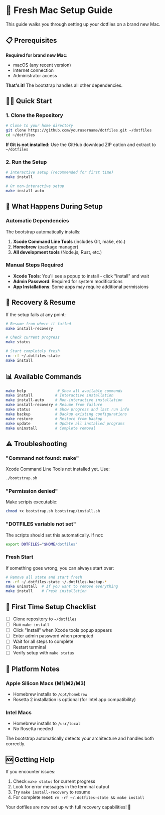 # 🚀 Fresh Mac Setup Guide

This guide walks you through setting up your dotfiles on a brand new Mac.

## 📋 Prerequisites

**Required for brand new Mac:**
- macOS (any recent version)
- Internet connection
- Administrator access

**That's it!** The bootstrap handles all other dependencies.

## 🏃‍♂️ Quick Start

### 1. Clone the Repository
```bash
# Clone to your home directory
git clone https://github.com/yourusername/dotfiles.git ~/dotfiles
cd ~/dotfiles
```

**If Git is not installed:** Use the GitHub download ZIP option and extract to `~/dotfiles`

### 2. Run the Setup
```bash
# Interactive setup (recommended for first time)
make install

# Or non-interactive setup
make install-auto
```

## 🔧 What Happens During Setup

### Automatic Dependencies
The bootstrap automatically installs:
1. **Xcode Command Line Tools** (includes Git, make, etc.)
2. **Homebrew** (package manager)
3. **All development tools** (Node.js, Rust, etc.)

### Manual Steps Required
- **Xcode Tools**: You'll see a popup to install - click "Install" and wait
- **Admin Password**: Required for system modifications
- **App Installations**: Some apps may require additional permissions

## 🔄 Recovery & Resume

If the setup fails at any point:

```bash
# Resume from where it failed
make install-recovery

# Check current progress
make status

# Start completely fresh
rm -rf ~/.dotfiles-state
make install
```

## 📊 Available Commands

```bash
make help              # Show all available commands
make install          # Interactive installation
make install-auto     # Non-interactive installation
make install-recovery # Resume from failure
make status           # Show progress and last run info
make backup           # Backup existing configurations
make restore          # Restore from backup
make update           # Update all installed programs
make uninstall        # Complete removal
```

## ⚠️ Troubleshooting

### "Command not found: make"
Xcode Command Line Tools not installed yet. Use:
```bash
./bootstrap.sh
```

### "Permission denied"
Make scripts executable:
```bash
chmod +x bootstrap.sh bootstrap/install.sh
```

### "DOTFILES variable not set"
The scripts should set this automatically. If not:
```bash
export DOTFILES="$HOME/dotfiles"
```

### Fresh Start
If something goes wrong, you can always start over:
```bash
# Remove all state and start fresh
rm -rf ~/.dotfiles-state ~/.dotfiles-backup-*
make uninstall  # If you want to remove everything
make install    # Fresh installation
```

## 🎯 First Time Setup Checklist

- [ ] Clone repository to `~/dotfiles`
- [ ] Run `make install` 
- [ ] Click "Install" when Xcode tools popup appears
- [ ] Enter admin password when prompted
- [ ] Wait for all steps to complete
- [ ] Restart terminal
- [ ] Verify setup with `make status`

## 📱 Platform Notes

### Apple Silicon Macs (M1/M2/M3)
- Homebrew installs to `/opt/homebrew`
- Rosetta 2 installation is optional (for Intel app compatibility)

### Intel Macs
- Homebrew installs to `/usr/local`
- No Rosetta needed

The bootstrap automatically detects your architecture and handles both correctly.

## 🆘 Getting Help

If you encounter issues:
1. Check `make status` for current progress
2. Look for error messages in the terminal output
3. Try `make install-recovery` to resume
4. For complete reset: `rm -rf ~/.dotfiles-state && make install`

Your dotfiles are now set up with full recovery capabilities! 🎉